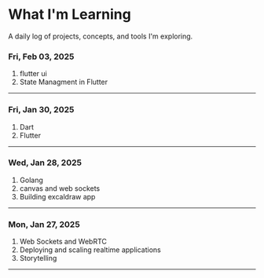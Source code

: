 # What I'm Learning 

A daily log of projects, concepts, and tools I'm exploring.

### Fri, Feb 03, 2025
1. flutter ui
2. State Managment in Flutter

---

### Fri, Jan 30, 2025
1. Dart
2. Flutter

---

### Wed, Jan 28, 2025
1. Golang  
2. canvas and web sockets  
3. Building excaldraw app

---

### Mon, Jan 27, 2025
1. Web Sockets and WebRTC  
2. Deploying and scaling realtime applications  
3. Storytelling  

---
